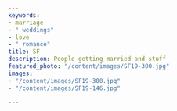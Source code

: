 ```yaml
---
keywords:
- marriage
- " weddings"
- love
- " romance"
title: SF
description: People getting married and stuff
featured_photo: "/content/images/SF19-300.jpg"
images:
- "/content/images/SF19-300.jpg"
- "/content/images/SF19-146.jpg"

---
```


